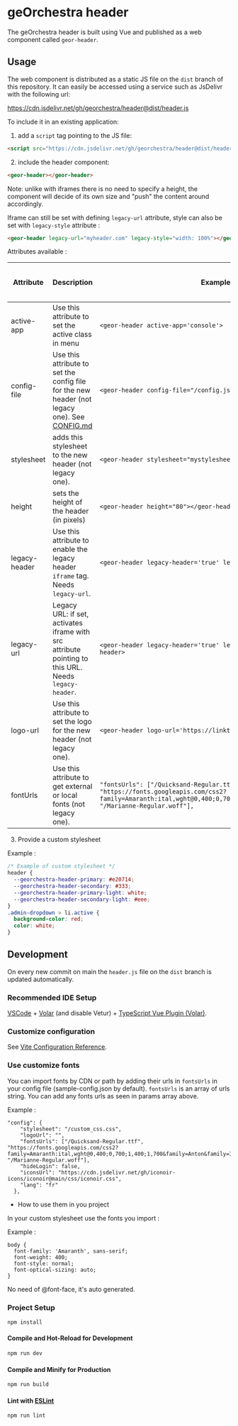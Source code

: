 # geOrchestra header

The geOrchestra header is built using Vue and published as a web component called `geor-header`.

## Usage

The web component is distributed as a static JS file on the `dist` branch of this repository. It can easily be accessed using a service such as JsDelivr with the following url:

https://cdn.jsdelivr.net/gh/georchestra/header@dist/header.js

To include it in an existing application:

1. add a `script` tag pointing to the JS file:

```html
<script src="https://cdn.jsdelivr.net/gh/georchestra/header@dist/header.js"></script>
```

2. include the header component:

```html
<geor-header></geor-header>
```

Note: unlike with iframes there is no need to specify a height, the component will decide of its own size and "push" the content around accordingly.

Iframe can still be set with defining `legacy-url` attribute, style can also be set with `legacy-style` attribute :

```html
<geor-header legacy-url="myheader.com" legacy-style="width: 100%"></geor-header>
```

Attributes available :

| Attribute   | Description                                                                                                 | Example                                                     | For new header | For legacy header (iframe) |
|-------------|-------------------------------------------------------------------------------------------------------------|-------------------------------------------------------------| -------------- |----------------------------|
| active-app  | Use this attribute to set the active class in menu                                                          | `<geor-header active-app='console'>`                        |                | v                          |
| config-file | Use this attribute to set the config file for the new header (not legacy one). See [CONFIG.md](./CONFIG.md) | `<geor-header config-file="/config.json">`                  | v              |                            |
| stylesheet  | adds this stylesheet to the new header (not legacy one).                                                    | `<geor-header stylesheet="mystylesheet.css"></geor-header>` | v              |                            |
| height      | sets the height of the header (in pixels)                                                                   | `<geor-header height="80"></geor-header>`                   | v              | v                          |
| legacy-header | Use this attribute to enable the legacy header `iframe` tag. Needs `legacy-url`.                     | `<geor-header legacy-header='true' legacy-url="/header/">`                  |          | v          |
| legacy-url    | Legacy URL: if set, activates iframe with src attribute pointing to this URL. Needs `legacy-header`. | `<geor-header legacy-header='true' legacy-url="/header/"></geor-header>`    |          | v          |
| logo-url      | Use this attribute to set the logo for the new header (not legacy one).                              | `<geor-header logo-url='https://linktomylogo.com'>`                         | v        |            |
| fontUrls      | Use this attribute to get external or local fonts  (not legacy one).                                 | `"fontsUrls": ["/Quicksand-Regular.ttf", "https://fonts.googleapis.com/css2?family=Amaranth:ital,wght@0,400;0,700;1,400;1,700&display=swap", "/Marianne-Regular.woff"],`               |v               |

3. Provide a custom stylesheet

Example :

```css
/* Example of custom stylesheet */
header {
  --georchestra-header-primary: #e20714;
  --georchestra-header-secondary: #333;
  --georchestra-header-primary-light: white;
  --georchestra-header-secondary-light: #eee;
}
.admin-dropdown > li.active {
  background-color: red;
  color: white;
}
```

## Development

On every new commit on main the `header.js` file on the `dist` branch is updated automatically.

### Recommended IDE Setup

[VSCode](https://code.visualstudio.com/) + [Volar](https://marketplace.visualstudio.com/items?itemName=Vue.volar) (and disable Vetur) + [TypeScript Vue Plugin (Volar)](https://marketplace.visualstudio.com/items?itemName=Vue.vscode-typescript-vue-plugin).

### Customize configuration

See [Vite Configuration Reference](https://vitejs.dev/config/).

### Use customize fonts

You can import fonts by CDN or path by adding their urls in `fontsUrls` in your config file (sample-config.json by default).
`fontsUrls` is an array of urls string.
You can add any fonts urls as seen in params array above.

Example :

```
"config": {
    "stylesheet": "/custom_css.css",
    "logoUrl": "",
    "fontsUrls": ["/Quicksand-Regular.ttf", "https://fonts.googleapis.com/css2?family=Amaranth:ital,wght@0,400;0,700;1,400;1,700&family=Anton&family=Inter:ital,opsz,wght@0,14..32,100..900;1,14..32,100..900&display=swap", "/Marianne-Regular.woff"],
    "hideLogin": false,
    "iconsUrl": "https://cdn.jsdelivr.net/gh/iconoir-icons/iconoir@main/css/iconoir.css",
    "lang": "fr"
  },
```

- How to use them in you project

In your custom stylesheet use the fonts you import :

Example :
```
body {
  font-family: 'Amaranth', sans-serif;
  font-weight: 400;
  font-style: normal;
  font-optical-sizing: auto;
}
```

No need of @font-face, it's auto generated.

### Project Setup

```sh
npm install
```

#### Compile and Hot-Reload for Development

```sh
npm run dev
```

#### Compile and Minify for Production

```sh
npm run build
```

#### Lint with [ESLint](https://eslint.org/)

```sh
npm run lint
```
